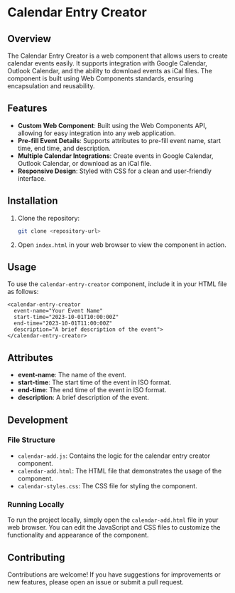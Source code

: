 # Calendar Entry Creator

## Overview
The Calendar Entry Creator is a web component that allows users to create calendar events easily. It supports integration with Google Calendar, Outlook Calendar, and the ability to download events as iCal files. The component is built using Web Components standards, ensuring encapsulation and reusability.

## Features
- **Custom Web Component**: Built using the Web Components API, allowing for easy integration into any web application.
- **Pre-fill Event Details**: Supports attributes to pre-fill event name, start time, end time, and description.
- **Multiple Calendar Integrations**: Create events in Google Calendar, Outlook Calendar, or download as an iCal file.
- **Responsive Design**: Styled with CSS for a clean and user-friendly interface.

## Installation
1. Clone the repository:
   ```bash
   git clone <repository-url>
   ```
2. Open `index.html` in your web browser to view the component in action.

## Usage
To use the `calendar-entry-creator` component, include it in your HTML file as follows:
```
<calendar-entry-creator
  event-name="Your Event Name"
  start-time="2023-10-01T10:00:00Z"
  end-time="2023-10-01T11:00:00Z"
  description="A brief description of the event">
</calendar-entry-creator>
```

## Attributes
- **event-name**: The name of the event.
- **start-time**: The start time of the event in ISO format.
- **end-time**: The end time of the event in ISO format.
- **description**: A brief description of the event.

## Development
### File Structure
- `calendar-add.js`: Contains the logic for the calendar entry creator component.
- `calendar-add.html`: The HTML file that demonstrates the usage of the component.
- `calendar-styles.css`: The CSS file for styling the component.

### Running Locally
To run the project locally, simply open the `calendar-add.html` file in your web browser. You can edit the JavaScript and CSS files to customize the functionality and appearance of the component.

## Contributing
Contributions are welcome! If you have suggestions for improvements or new features, please open an issue or submit a pull request.

